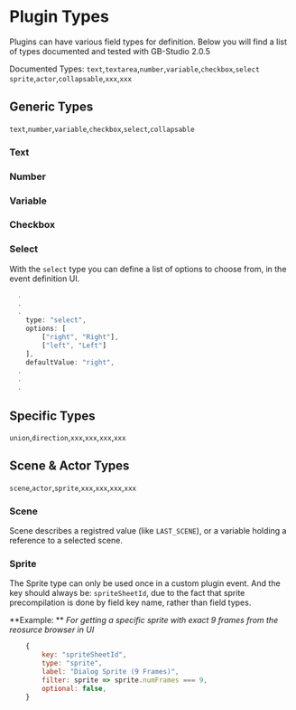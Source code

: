 # Plugin Types
Plugins can have various field types for definition. Below you will find a list of types documented and tested with GB-Studio 2.0.5

Documented Types:
`text`,`textarea`,`number`,`variable`,`checkbox`,`select`
`sprite`,`actor`,`collapsable`,`xxx`,`xxx`

## Generic Types
`text`,`number`,`variable`,`checkbox`,`select`,`collapsable`

### Text


### Number


### Variable


### Checkbox


### Select
With the `select` type you can define a list of options to choose from, in the event definition UI.

```js
  .
  .
  .
  	type: "select",
	options: [
		["right", "Right"],
		["left", "Left"]
	],
	defaultValue: "right",
  .
  .
  .
```

## Specific Types
`union`,`direction`,`xxx`,`xxx`,`xxx`,`xxx`

## Scene & Actor Types
`scene`,`actor`,`sprite`,`xxx`,`xxx`,`xxx`,`xxx`

### Scene
Scene describes a registred value (like `LAST_SCENE`), or a variable holding a reference to a selected scene.

### Sprite
The Sprite type can only be used once in a custom plugin event. And the key should always be: `spriteSheetId`, due to the fact that sprite precompilation is done by field key name, rather than field types.

**Example: ** _For getting a specific sprite with exact 9 frames from the reosurce browser in UI_
```js
	{
		key: "spriteSheetId",
		type: "sprite",
		label: "Dialog Sprite (9 Frames)",
		filter: sprite => sprite.numFrames === 9,
		optional: false,
	}
```
